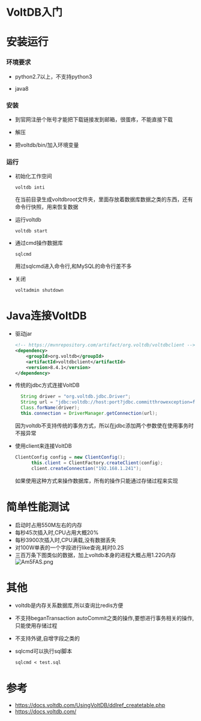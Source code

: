 # VoltDB入门


# 安装运行

### 环境要求

* python2.7以上，不支持python3

* java8

### 安装    

* 到官网注册个账号才能把下载链接发到邮箱，很蛋疼，不能直接下载 

* 解压

* 把voltdb/bin/加入环境变量
<!--more-->
### 运行
* 初始化工作空间

  ```shell
  voltdb inti  
  ```
  在当前目录生成voltdbroot文件夹，里面存放着数据库数据之类的东西，还有命令行快照，用来恢复数据

* 运行voltdb
  ```shell
  voltdb start
  ```

* 通过cmd操作数据库
  ```shell
  sqlcmd
  ```
  用过sqlcmd进入命令行,和MySQL的命令行差不多

* 关闭
  ```shell
  voltadmin shutdown
  ```
# Java连接VoltDB

* 驱动jar
    ```xml
    <!-- https://mvnrepository.com/artifact/org.voltdb/voltdbclient -->
    <dependency>
        <groupId>org.voltdb</groupId>
        <artifactId>voltdbclient</artifactId>
        <version>8.4.1</version>
    </dependency>
    ```

* 传统的jdbc方式连接VoltDB
  ```java
    String driver = "org.voltdb.jdbc.Driver";
    String url = "jdbc:voltdb://host:port?jdbc.committhrowexception=false&jdbc.rollbackthrowexception=false&autoreconnect=true";
    Class.forName(driver);
    this.connection = DriverManager.getConnection(url);
  ```
  因为voltdb不支持传统的事务方式，所以在jdbc添加两个参数使在使用事务时不报异常

* 使用client来连接VoltDB
  ```java
  ClientConfig config = new ClientConfig();
        this.client = ClientFactory.createClient(config);
        client.createConnection("192.168.1.241");
  ```
  如果使用这种方式来操作数据库，所有的操作只能通过存储过程来实现

# 简单性能测试

* 启动时占用550M左右的内存
* 每秒45次插入时,CPU占用大概20%
* 每秒3900次插入时,CPU满载,没有数据丢失
* 对100W单表的一个字段进行like查询,耗时0.2S
* 三百万条下图类似的数据，加上voltdb本身的进程大概占用1.22G内存
 ![Am5FAS.png](https://s2.ax1x.com/2019/03/18/Am5FAS.png)


# 其他

* voltdb是内存关系数据库,所以查询比redis方便

* 不支持beganTransaction autoCommit之类的操作,要想进行事务相关的操作,只能使用存储过程

* 不支持外键,自增字段之类的

* sqlcmd可以执行sql脚本

  ```shell
  sqlcmd < test.sql
  ```
# 参考

* https://docs.voltdb.com/UsingVoltDB/ddlref_createtable.php
* https://docs.voltdb.com/

